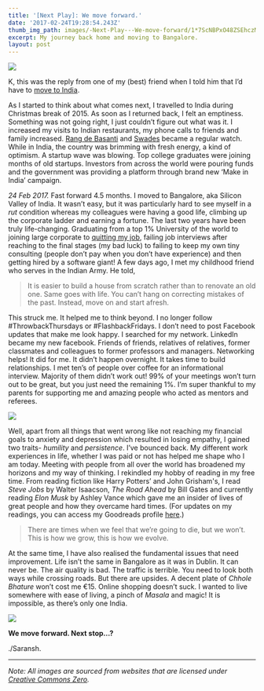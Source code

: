 ```yaml
---
title: '[Next Play]: We move forward.'
date: '2017-02-24T19:28:54.243Z'
thumb_img_path: images/-Next-Play---We-move-forward/1*7ScNBPxO48ZSEhczMZpLdw.jpeg
excerpt: My journey back home and moving to Bangalore.
layout: post
---
```

![](/images/-Next-Play---We-move-forward/1*7ScNBPxO48ZSEhczMZpLdw.jpeg)

K, this was the reply from one of my (best) friend when I told him that I’d have to [move to India](/posts/this-ride-ends-here/).

As I started to think about what comes next, I travelled to India during Christmas break of 2015. As soon as I returned back, I felt an emptiness. Something was not going right, I just couldn’t figure out what was it. I increased my visits to Indian restaurants, my phone calls to friends and family increased. [Rang de Basanti](http://www.imdb.com/title/tt0405508/?ref_=fn_al_tt_1) and [Swades](http://www.imdb.com/title/tt0367110/?ref_=nv_sr_1) became a regular watch. While in India, the country was brimming with fresh energy, a kind of optimism. A startup wave was blowing. Top college graduates were joining months of old startups. Investors from across the world were pouring funds and the government was providing a platform through brand new ‘Make in India’ campaign.

*24 Feb 2017.* Fast forward 4.5 months. I moved to Bangalore, aka Silicon Valley of India. It wasn’t easy, but it was particularly hard to see myself in a *rut* condition whereas my colleagues were having a good life, climbing up the corporate ladder and earning a fortune. The last two years have been truly life-changing. Graduating from a top 1% University of the world to joining large corporate to [quitting my job](https://medium.com/saranshs-notebook/un-employed-and-frustrated-8472e75ccc9f?source=collection_home---2------6----------------), failing job interviews after reaching to the final stages (my bad luck) to failing to keep my own tiny consulting (people don’t pay when you don’t have experience) and then getting hired by a software giant! A few days ago, I met my childhood friend who serves in the Indian Army. He told,

> It is easier to build a house from scratch rather than to renovate an old one. Same goes with life. You can’t hang on correcting mistakes of the past. Instead, move on and start afresh.

This struck me. It helped me to think beyond. I no longer follow #ThrowbackThursdays or #FlashbackFridays. I don’t need to post Facebook updates that make me look happy. I searched for my network. LinkedIn became my new facebook. Friends of friends, relatives of relatives, former classmates and colleagues to former professors and managers. Networking helps! It did for me. It didn’t happen overnight. It takes time to build relationships. I met ten’s of people over coffee for an informational interview. Majority of them didn’t work out! 99% of your meetings won’t turn out to be great, but you just need the remaining 1%. I’m super thankful to my parents for supporting me and amazing people who acted as mentors and referees.

![](/images/-Next-Play---We-move-forward/1*kzCrPkJ6gvMP2lxt21gqlQ.jpeg)

Well, apart from all things that went wrong like not reaching my financial goals to anxiety and depression which resulted in losing empathy, I gained two traits- *humility* and *persistence*. I’ve bounced back. My different work experiences in life, whether I was paid or not has helped me shape who I am today. Meeting with people from all over the world has broadened my horizons and my way of thinking. I rekindled my hobby of reading in my free time. From reading fiction like Harry Potters’ and John Grisham's, I read *Steve Jobs* by Walter Isaacson, *The Road Ahead* by Bill Gates and currently reading *Elon Musk* by Ashley Vance which gave me an insider of lives of great people and how they overcame hard times. (For updates on my readings, you can access my Goodreads profile [here](https://www.goodreads.com/saranshag).)

> There are times when we feel that we’re going to die, but we won’t. This is how we grow, this is how we evolve.

At the same time, I have also realised the fundamental issues that need improvement. Life isn’t the same in Bangalore as it was in Dublin. It can never be. The air quality is bad. The traffic is terrible. You need to look both ways while crossing roads. But there are upsides. A decent plate of *Chhole Bhature* won’t cost me €15. Online shopping doesn’t suck. I wanted to live somewhere with ease of living, a pinch of *Masala* and magic! It is impossible, as there’s only one India.

![](/images/-Next-Play---We-move-forward/1*O7qRCountv20wKG9ameO-A.jpeg)

**We move forward. Next stop…?**

./Saransh.

* * *

*Note: All images are sourced from websites that are licensed under* [*Creative Commons Zero*](https://creativecommons.org/publicdomain/zero/1.0/)*.*
